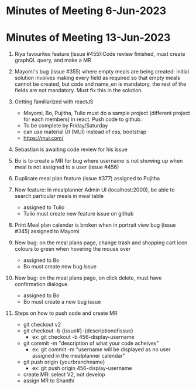 # Minutes of Meeting 6-Jun-2023

# Minutes of Meeting 13-Jun-2023
1. Riya favourites feature (issue #455):Code review finished, must create graphQL query, and make a MR
2. Mayomi's bug (issue #355) where empty meals are being created: initial solution involves making every field as required so that empty meals cannot be created, but code and name_en is mandatory, the rest of the fields are not mandatory. Must fix this in the solution.
3. Getting familiarized with reactJS
    - Mayomi, Bo, Pujitha, Tulio must do a sample project (different project for each members) in react. Push code to github.
    - To be complete by Friday/Saturday
    - can use material UI (MUI) instead of css, bootstrap 
    - https://mui.com/
4. Sebastian is awaiting code review for his issue
5. Bo is to create a MR for bug where username is not showing up when meal is not assigned to a user (issue #456)
6. Duplicate meal plan feature (issue #377) assigned to Pujitha
7. New feature: In mealplanner Admin UI (localhost:2000), be able to search particular meals in meal table
    - assigned to Tulio
    - Tulio must create new feature issue on github
8. Print Meal plan calendar is broken when in portrait view bug (issue #345) assigned to Mayomi
9. New bug: on the meal plans page, change trash and shopping cart icon colours to green when hovering the mouse over
     - assigned to Bo
     - Bo must create new bug issue
10. New bug: on the meal plans page, on click delete, must have confirmation dialogue.
     - assigned to Bo
     - Bo must create a new bug issue

11. Steps on how to push code and create MR
     - git checkout v2
     - git checkout -b {issue#}-{descriptionofissue}
         - ex: git checkout -b 456-display-username
     - git commit -m "description of what your code acheives"
         - ex: git commit -m "username will be displayed as no user assigned in the mealplanner calendar"
     - git push origin {yourbranchname}
         - ex: git push origin 456-display-username
     - create MR: select V2, not develop
     - assign MR to Shanthi


